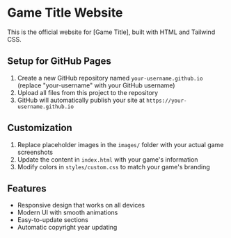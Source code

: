 # Game Title Website

This is the official website for [Game Title], built with HTML and Tailwind CSS.

## Setup for GitHub Pages

1. Create a new GitHub repository named `your-username.github.io` (replace "your-username" with your GitHub username)
2. Upload all files from this project to the repository
3. GitHub will automatically publish your site at `https://your-username.github.io`

## Customization

1. Replace placeholder images in the `images/` folder with your actual game screenshots
2. Update the content in `index.html` with your game's information
3. Modify colors in `styles/custom.css` to match your game's branding

## Features

- Responsive design that works on all devices
- Modern UI with smooth animations
- Easy-to-update sections
- Automatic copyright year updating